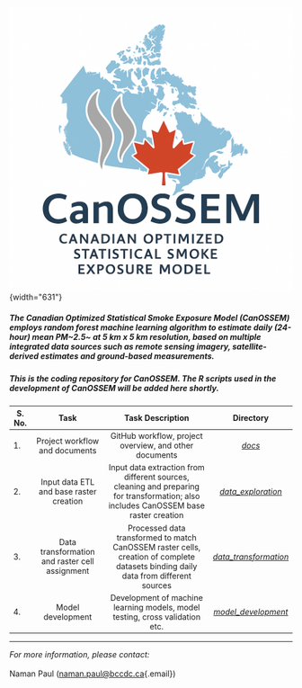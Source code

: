 ![](images/clipboard-3759337823.png){width="631"}

##### The Canadian Optimized Statistical Smoke Exposure Model (CanOSSEM) employs random forest machine learning algorithm to estimate daily (24-hour) mean PM~2.5~ at 5 km x 5 km resolution, based on multiple integrated data sources such as remote sensing imagery, satellite-derived estimates and ground-based measurements.

##### This is the coding repository for CanOSSEM. The R scripts used in the development of CanOSSEM will be added here shortly.

| S. No. | Task | Task Description | Directory |
|--------|:--------------------:|:-------------------:|:---------------:|
| 1\. | Project workflow and documents | GitHub workflow, project overview, and other documents | [*docs*](https://github.com/BCCDC-PHSA/CanOSSEM/tree/main/docs) |
| 2\. | Input data ETL and base raster creation | Input data extraction from different sources, cleaning and preparing for transformation; also includes CanOSSEM base raster creation | [*data_exploration*](https://github.com/BCCDC-PHSA/CanOSSEM/tree/main/data_exploration) |
| 3\. | Data transformation and raster cell assignment | Processed data transformed to match CanOSSEM raster cells, creation of complete datasets binding daily data from different sources | [*data_transformation*](https://github.com/BCCDC-PHSA/CanOSSEM/tree/main/data_transformation) |
| 4\. | Model development | Development of machine learning models, model testing, cross validation etc. | [*model_development*](https://github.com/BCCDC-PHSA/CanOSSEM/tree/main/model_development) |

------------------------------------------------------------------------

*For more information, please contact:*\
\
Naman Paul ([naman.paul\@bccdc.ca](mailto:naman.paul@bccdc.ca){.email})
